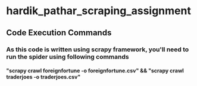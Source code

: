 # hardik_pathar_scraping_assignment

## Code Execution Commands
### As this code is written using scrapy framework, you'll need to run the spider using following commands
#### "scrapy crawl foreignfortune -o foreignfortune.csv" && "scrapy crawl traderjoes -o traderjoes.csv"
